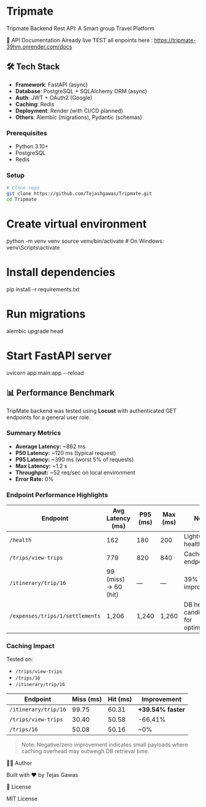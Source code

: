 # Tripmate
Tripmate Backend Rest API: A Smart group Travel Platform

📖 API Documentation
Already live TEST all enpoints here : https://tripmate-39hm.onrender.com/docs

## 🛠️ Tech Stack
- **Framework**: FastAPI (async)
- **Database**: PostgreSQL + SQLAlchemy ORM (async)
- **Auth**: JWT + OAuth2 (Google)
- **Caching**: Redis
- **Deployment**: Render (with CI/CD planned)
- **Others**: Alembic (migrations), Pydantic (schemas)

### Prerequisites
- Python 3.10+
- PostgreSQL
- Redis

### Setup
```bash
# Clone repo
git clone https://github.com/Tejashgawas/Tripmate.git
cd Tripmate

```
# Create virtual environment
python -m venv venv
source venv/bin/activate   # On Windows: venv\Scripts\activate

# Install dependencies
pip install -r requirements.txt

# Run migrations
alembic upgrade head

# Start FastAPI server
uvicorn app.main:app --reload

## 📊 Performance Benchmark
TripMate backend was tested using **Locust** with authenticated GET endpoints for a general user role.

### Summary Metrics
- **Average Latency:** ~862 ms
- **P50 Latency:** ~120 ms (typical request)
- **P95 Latency:** ~390 ms (worst 5% of requests)
- **Max Latency:** ~1.2 s
- **Throughput:** ~52 req/sec on local environment
- **Error Rate:** 0%

### Endpoint Performance Highlights
| Endpoint | Avg Latency (ms) | P95 (ms) | Max (ms) | Notes |
|----------|------------------|----------|----------|-------|
| `/health` | 162 | 180 | 200 | Lightweight health check |
| `/trips/view-trips` | 779 | 820 | 840 | Cached endpoint |
| `/itinerary/trip/16` | 99 (miss) → 60 (hit) | — | — | 39% cache improvement |
| `/expenses/trips/1/settlements` | 1,206 | 1,240 | 1,260 | DB heavy, candidate for optimization |

### Caching Impact
Tested on:
- `/trips/view-trips`
- `/trips/16`
- `/itinerary/trip/16`

| Endpoint | Miss (ms) | Hit (ms) | Improvement |
|----------|-----------|----------|-------------|
| `/itinerary/trip/16` | 99.75 | 60.31 | **+39.54% faster** |
| `/trips/view-trips` | 30.40 | 50.58 | -66.41% |
| `/trips/16` | 50.08 | 50.16 | ~0% |

> Note: Negative/zero improvement indicates small payloads where caching overhead may outweigh DB retrieval time.
>

👨‍💻 Author

Built with ❤️ by Tejas Gawas

📜 License

MIT License
